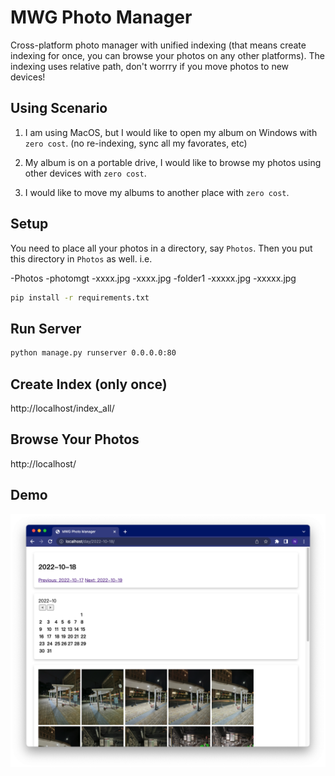 # MWG Photo Manager

Cross-platform photo manager with unified indexing (that means create indexing for once, you can browse your photos on any other platforms). The indexing uses relative path, don't worrry if you move photos to new devices!

## Using Scenario

1. I am using MacOS, but I would like to open my album on Windows with `zero cost`. (no re-indexing, sync all my favorates, etc)

2. My album is on a portable drive, I would like to browse my photos using other devices with `zero cost`.

3. I would like to move my albums to another place with `zero cost`.




## Setup

You need to place all your photos in a directory, say `Photos`. Then you put this directory in `Photos` as well. i.e.

-Photos
    -photomgt
    -xxxx.jpg
    -xxxx.jpg
    -folder1
        -xxxxx.jpg
        -xxxxx.jpg
    

```bash
pip install -r requirements.txt
```

## Run Server

```bash
python manage.py runserver 0.0.0.0:80
```

## Create Index (only once)

http://localhost/index_all/

## Browse Your Photos

http://localhost/

## Demo

![](images/demo.png)